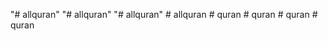 "# allquran" 
"# allquran" 
"# allquran" 
#   a l l q u r a n  
 #   q u r a n  
 #   q u r a n  
 #   q u r a n  
 #   q u r a n  
 